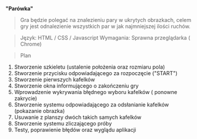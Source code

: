 **"Parówka"**
>Gra będzie polegać na znalezieniu pary w ukrytych obrazkach, celem gry jest odnalezienie wszystkich par w jak najmniejszej ilości ruchów. 

>Język: HTML / CSS / Javascript
>Wymagania: Sprawna przeglądarka ( Chrome)

>Plan
1.	Stworzenie szkieletu (ustalenie położenia oraz rozmiaru pola)
2.	Stworzenie przycisku odpowiadającego za rozpoczęcie ("START")
3.	Stworzenie pierwszych kafelków
4.	Stworzenie okna informującego o zakończeniu gry 
5.	Wprowadzenie wykrywania błędnego wyboru kafelków ( ponowne zakrycie)
6.	Stworzenie systemu odpowiadającego za odsłanianie kafelków (pokazanie obrazka) 
7.	Usuwanie z planszy dwóch takich samych kafelków
8.	Stworzenie systemu zliczającego próby
9.	Testy, poprawienie błędów oraz wyglądu aplikacji
